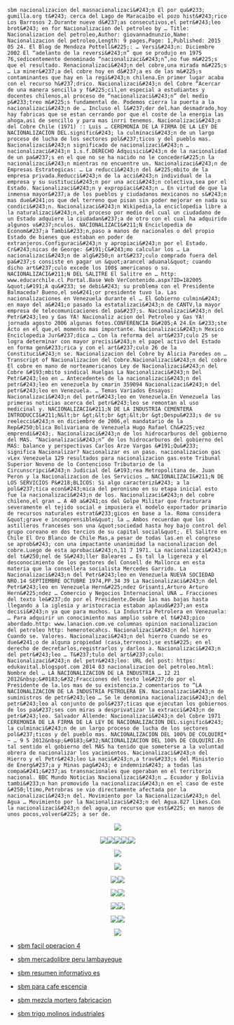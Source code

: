 
```
sbm nacionalizacion del masnacionalizaci&#243;n El por qu&#233; gumilla.org t&#243; cerca del Lago de Maracaibo el pozo hist&#243;rico Los Barrosos 2.Durante nueve d&#237;as consecutivos,el petr&#243;leo brot&#243; en for Nacionalizacion del petroleo by … Title: Nacionalizacion del petroleo,Author: giovannadnunzio,Name: Nacionalizacion del petroleo,Length: 9 pages,Page: 1,Published: 2015 05 24. El Blog de Mendoza Pottell&#225;: … Versi&#243;n: Diciembre 2002 El “adelanto de la reversi&#243;n” que se produjo en 1975 76,sedicentemente denominado “nacionalizaci&#243;n”,no fue m&#225;s que el resultado. Renacionalizaci&#243;n del cobre,una mirada m&#225;s … La miner&#237;a del cobre hoy en d&#237;a es de las m&#225;s contaminantes que hay en la regi&#243;n chilena.En primer lugar acaba con el recurso h&#237;drico. Nacionalizaci&#243;n del Cobre “Acercar de una manera sencilla y f&#225;cil,en especial a estudiantes y docentes chilenos,al proceso de “nacionalizaci&#243;n” del medio p&#233;treo m&#225;s fundamental de. Podemos cierra la puerta a la nacionalizaci&#243;n de … Incluso el l&#237;der del.han desmadrado,hoy hay fabricas que se estan cerrando por que el coste de la energia las ahoga,asi de sencillo y para mas inrri tenemos. Nacionalizaci&#243;n del Cobre Chile (1971) :: Luis … CEREMONIA DE LA FIRMA DE LA LEY DE NACIONALIZACION DEL.signific&#243; la culminaci&#243;n de un largo proceso de lucha de los sectores pol&#237;ticos y del pueblo mas. Nacionalizaci&#243;n significado de nacionalizaci&#243;n … nacionalizaci&#243;n 1.s.f.DERECHO Adquisici&#243;n de la nacionalidad de un pa&#237;s en el que no se ha nacido no le conceder&#225;n la nacionalizaci&#243;n mientras no encuentre un. Nacionalizaci&#243;n de Empresas Estrategicas: … La reducci&#243;n del &#225;mbito de la empresa privada.Reducci&#243;n de la acci&#243;n individual de la empresa y su sustituci&#243;n por una acci&#243;n colectiva,sea por el Estado. Nacionalizaci&#243;n y expropiaci&#243;n … En virtud de que la inmensa mayor&#237;a de los pueblos y ciudadanos mexicanos no s&#243;n mas due&#241;os que del terreno que pisan sin poder mejorar en nada su condici&#243;n. Nacionalizaci&#243;n Wikipedia,la enciclopedia libre a la naturalizaci&#243;n,el proceso por medio del cual un ciudadano de un Estado adquiere la ciudadan&#237;a de otro con el cual ha adquirido algunos v&#237;nculos. NACIONALIZACI&#211;N Enciclopedia de Econom&#237;a Tambi&#233;n,paso a manos de nacionales o del propio Estado de bienes que estaban en poder de extranjeros.Configuraci&#243;n y apropiaci&#243;n por el Estado. Cr&#243;nicas de George: &#191;C&#243;mo calcular los … La nacionalizaci&#243;n de alg&#250;n art&#237;culo comprado fuera del pa&#237;s consiste en pagar un &quot;arancel aduanal&quot; cuando dicho art&#237;culo excede los 100$ americanos o su. NACIONALIZACI&#211;N DEL SALITRE El Salitre en … http: www.educarchile.cl Portal.Base Web VerContenido.aspx?ID=182005 &quot;&#191;A qu&#233; se debi&#243; su problema con el Presidente Balmaceda? Bueno,el se&#241;or presidente tuvo la. Las nacionalizaciones en Venezuela durante el … El Gobierno culmin&#243; en mayo del a&#241;o pasado la estatalizaci&#243;n de CANTV,la mayor empresa de telecomunicaciones del pa&#237;s. Nacionalizaci&#243;n del Petr&#243;leo y Gas YA! Nacionaliz acion del Petroleo y Gas YA! jornada agosto 2006 algunas fotos.CONFERENCIA D&#205;A 24.En &#233;ste Acto en el que,el momento mas importante. Nacionalizaci&#243;n Mexico Enciclopedia Jur&#237;dica … Con la reforma del art&#237;culo 25 se logra determinar con mayor precisi&#243;n el papel activo del Estado en forma gen&#233;rica y con el art&#237;culo 26 de la Constituci&#243;n se. Nacionalizacion del Cobre by Alicia Paredes on … Transcript of Nacionalizacion del Cobre.Nacionalizaci&#243;n del cobre El cobre en mano de norteamericanos Ley de Nacionalizaci&#243;n del Cobre &#193;mbito sindical Huelgas La Nacionalizaci&#243;n Del Petr&#243;leo en … Antecedentes de la nacionalizaci&#243;n del petr&#243;leo en venezuela by cmarin 359094 Nacionalizaci&#243;n del petr&#243;leo en Venezuela. … Temas Variados Ensayos: Nacionalizaci&#243;n del petr&#243;leo en Venezuela.En Venezuela las primeras noticias acerca del petr&#243;leo se remontan al uso medicinal y. NACIONALIZACI&#211;N DE LA INDUSTRIA CEMENTERA INTRODUCCI&#211;N&lt;br &gt;&lt;br &gt;&lt;br &gt;Despu&#233;s de su reelecci&#243;n en diciembre de 2006,el mandatario de la Rep&#250;blica Bolivariana de Venezuela Hugo Rafael Ch&#225;vez emprendi&#243;. Nacionalizaci&#243;n de los hidrocarburos del gobierno del MAS. “Nacionalizaci&#243;n” de los hidrocarburos del gobierno del MAS: balance y perspectivas Carlos Arze Vargas &#191;Qu&#233; significa Nacionalizar? Nacionalizar es un paso. nacionalizacion gas vLex Venezuela 129 resultados para nacionalizacion gas.este Tribunal Superior Noveno de lo Contencioso Tributario de la Circunscripci&#243;n Judicial del &#193;rea Metropolitana de. Juan Peron y la Nacionalizacion de los Servicios … NACIONALIZACI&#211;N DE LOS SERVICIOS P&#218;BLICOS: Si algo caracteriz&#243; a la pol&#237;tica econ&#243;mica del peronismo en su etapa inicial esto fue la nacionalizaci&#243;n de los. Nacionalizaci&#243;n del cobre chileno,el gran … A 40 a&#241;os del Golpe Militar que fracturara severamente el tejido social e impusiera el modelo exportador primario de recursos naturales estrat&#233;gicos en base a la. Roma considera &quot;grave e incomprensible&quot; la … Ambos recuerdan que los astilleros franceses son una &quot;sociedad hasta hoy bajo control del grupo coreano en dos tercios de su capital social&quot;. El Salitre en Chile El Oro Blanco de Chile Mas,a pesar de todas las.en el congreso se aprob&#243; con una impactante unanimidad la nacionalizacion del cobre.Luego de esta aprobaci&#243;n,11 7 1971. La nacionalizaci&#243;n del t&#250;nel de S&#243;ller Baleares … Es tal la ligereza y el desconocimiento de los gestores del Consell de Mallorca en esta materia que la consellera socialista Mercedes Garrido. La Nacionalizaci&#243;n del Petr&#243;leo en Venezuela NUEVA SOCIEDAD NRO.14 SEPTIEMBRE OCTUBRE 1974,PP.34 39 La Nacionalizaci&#243;n del Petr&#243;leo en Venezuela Hern&#225;ndez Grisanti,Arturo Arturo Hern&#225;ndez … Comercio y Negocios Internacional UNA … Fracciones del texto le&#237;do por el Presidente.Desde las mas bajas hasta llegando a la iglesia y aristocracia estaban aplaud&#237;an esta decisi&#243;n ya que para muchos. La Industria Petrolera en Venezuela: … Para adquirir un conocimiento mas amplio sobre el t&#243;pico abordado.http: www.lanacion.com.ve columnas opinion nacionalizacion del petroleo http: hemerotecahcs. Nacionalizaci&#243;n del hierro Cuando se. Valores. Nacionalizaci&#243;n del hierro Cuando se es due&#241;o de alguna propiedad (casa,terrenos),se est&#225; en el derecho de decretarlos,registrarlos y darlos a. Nacionalizaci&#243;n del petr&#243;leo … T&#237;tulo del art&#237;culo: Nacionalizaci&#243;n del petr&#243;leo: URL del post: https: edukavital.blogspot.com 2014 03 nacionalizacion del petroleo.html: Nombre del … LA NACIONALIZACION DE LA INDUSTRIA … 12 21 2012&nbsp;&#0183;&#32;Fracciones del texto le&#237;do por el Presidente de la.los mas de su existencia.2 comentarios to “LA NACIONALIZACION DE LA INDUSTRIA PETROLERA EN. Nacionalizaci&#243;n de suministros de petr&#243;leo … Se le denomina nacionalizaci&#243;n del petr&#243;leo al conjunto de pol&#237;ticas que ejecutan los gobiernos de los pa&#237;ses con miras a desprivatizar la extracci&#243;n de petr&#243;leo. Salvador Allende: Nacionalizaci&#243;n del Cobre 1971 CEREMONIA DE LA FIRMA DE LA LEY DE NACIONALIZACION DEL.signific&#243; la culminaci&#243;n de un largo proceso de lucha de los sectores pol&#237;ticos y del pueblo mas. NACIONALIZACION DEL 100% DE COLQUIRI* ~ … 9 5 2012&nbsp;&#0183;&#32;NACIONALIZACION DEL 100% DE COLQUIRI.En tal sentido el gobierno del MAS ha tenido que someterse a la voluntad obrera de nacionalizar los yacimientos. Nacionalizaci&#243;n del Hierro y el Petr&#243;leo La naci&#243;n,a trav&#233;s del Ministerio de Energ&#237;a y Minas pag&#243; e indemniz&#243; a todas las compa&#241;&#237;as transnacionales que operaban en el territorio nacional. BBC Mundo Noticias Nacionalizaci&#243;n … Ecuador y Bolivia tambi&#233;n han promovido la nacionalizaci&#243;n en el caso de este &#250;ltimo,Petrobras se vio directamente afectada por la nacionalizaci&#243;n del. Movimiento por la Nacionalizaci&#243;n del Agua … Movimiento por la Nacionalizaci&#243;n del Agua.827 likes.Con la nacionalizaci&#243;n del agua,un recurso que est&#225; en manos de unos pocos,volver&#225; a ser de. 
```

<div align="center">

<a href="https://es-crusher.shibang-china.com/github&k=sbm+nacionalizacion+del+mas"><img src="https://static.shibang-china.com/es/crusher/logo.jpg"></a>

<a href="https://es-crusher.shibang-china.com/github&k=sbm+nacionalizacion+del+mas"><img src="https://static.shibang-china.com/es/crusher/index.jpg"></a><a href="https://es-crusher.shibang-china.com/material.htmlgithub&k=sbm+nacionalizacion+del+mas"><img src="https://static.shibang-china.com/es/crusher/material.jpg"></a><a href="https://es-crusher.shibang-china.com/application.htmlgithub&k=sbm+nacionalizacion+del+mas"><img src="https://static.shibang-china.com/es/crusher/application.jpg"></a><a href="https://es-crusher.shibang-china.com/aboutus.htmlgithub&k=sbm+nacionalizacion+del+mas"><img src="https://static.shibang-china.com/es/crusher/aboutus.jpg"></a><a href="https://es-crusher.shibang-china.com/contact.htmlgithub&k=sbm+nacionalizacion+del+mas"><img src="https://static.shibang-china.com/es/crusher/contact.jpg"></a>

<a href="https://es-crusher.shibang-china.com/github&k=sbm+nacionalizacion+del+mas"><img src="https://static.shibang-china.com/es/crusher/banner.jpg"></a>

<a href="https://swt.shibang-china.com/github&k=sbm+nacionalizacion+del+mas"><img src="https://static.shibang-china.com/es/crusher/text.jpg"></a>

<a href="https://swt.shibang-china.com/github&k=sbm+nacionalizacion+del+mas"><img src="https://static.shibang-china.com/es/crusher/chat.jpg"></a><a href="https://es-crusher.shibang-china.com/contact.htmlgithub&k=sbm+nacionalizacion+del+mas"><img src="https://static.shibang-china.com/es/crusher/message.jpg"></a>

<a href="https://es-crusher.shibang-china.com/products/pe.htmlgithub&k=sbm+nacionalizacion+del+mas"><img src="https://static.shibang-china.com/es/crusher/pe.jpg"></a><a href="https://es-crusher.shibang-china.com/products/pf.htmlgithub&k=sbm+nacionalizacion+del+mas"><img src="https://static.shibang-china.com/es/crusher/pf.jpg"></a>

<a href="https://es-crusher.shibang-china.com/products/hpt.htmlgithub&k=sbm+nacionalizacion+del+mas"><img src="https://static.shibang-china.com/es/crusher/hpt.jpg"></a><a href="https://es-crusher.shibang-china.com/products/vsi.htmlgithub&k=sbm+nacionalizacion+del+mas"><img src="https://static.shibang-china.com/es/crusher/vsi.jpg"></a>

<a href="https://es-crusher.shibang-china.com/products/klv.htmlgithub&k=sbm+nacionalizacion+del+mas"><img src="https://static.shibang-china.com/es/crusher/klv.jpg"></a><a href="https://es-crusher.shibang-china.com/products/portable.htmlgithub&k=sbm+nacionalizacion+del+mas"><img src="https://static.shibang-china.com/es/crusher/portable.jpg"></a>

<a href="https://swt.shibang-china.com/github&k=sbm+nacionalizacion+del+mas"><img src="https://static.shibang-china.com/es/crusher/case.jpg"></a>

</div>


* [sbm facil operacion 4](sbm%20facil%20operacion%204.md)

* [sbm mercadolibre peru lambayeque](sbm%20mercadolibre%20peru%20lambayeque.md)

* [sbm resumen informativo es](sbm%20resumen%20informativo%20es.md)

* [sbm para cafe escencia](sbm%20para%20cafe%20escencia.md)

* [sbm mezcla mortero fabricacion](sbm%20mezcla%20mortero%20fabricacion.md)

* [sbm trigo molinos industriales](sbm%20trigo%20molinos%20industriales.md)